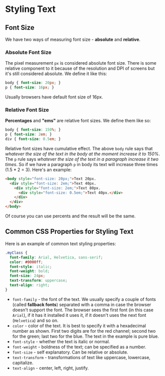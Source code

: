 # Styling Text

## Font Size

We have two ways of measuring font size - **absolute** and **relative**.

### Absolute Font Size

The pixel measurement `px` is considered absolute font size. There is some 
relative component to it because of the resolution and DPI of screens but it's 
still considered absolute. We define it like this:
```css
body { font-size: 20px; }
p { font-size: 16px; }
```
Usually browsers have default font size of 16px.

### Relative Font Size

**Percentages** and **"ems"** are relative font sizes. We define them like so:
```css
body { font-size: 150%; }
p { font-size: 2em; }
div { font-size: 0.5em; }
```
Relative font sizes have cumulative effect. The above `body` rule says that 
*whatever the size of the text in the body at the moment increase it to 150%*.
The `p` rule says *whatever the size of the text in a paragraph increase it 
two times*. So if we have a paragraph `p` in body its text will increase three 
times (1.5 * 2 = 3). Here's an example:
```html
<body style="font-size: 20px;">Text 20px.
  <div style="font-size: 2em;">Text 40px.
    <div style="font-size: 2em;">Text 80px.
      <div style="font-size: 0.5em;">Text 40px.</div>
    </div>
  </div>
</body> 
```
Of course you can use percents and the result will be the same.

## Common CSS Properties for Styling Text

Here is an example of common text styling properties:
```css
.myClass {
  font-family: Arial, Helvetica, sans-serif;
  color: #0000ff;
  font-style: italic;
  font-weight: bold;
  font-size: 24px;
  text-transform: uppercase;
  text-align: right;  
}
```
- `font-family` - the font of the text. We usually specify a couple of fonts 
  (called **fallback fonts**) separated with a comma in case the browser doesn't 
  support the font. The browser sees the first font (in this case `Arial`), if 
  it has it installed it uses it, if it doesn't uses the next font (`Helvetica`) 
  and so on.
- `color` - color of the text. It is best to specify it with a hexadecimal number 
  as shown. First two digits are for the red channel; second two for the green; 
  last two for the blue. The text in the example is pure blue.
- `font-style` - whether the text is italic or normal.
- `font-weight` - boldness of the text; can be specified as a number.
- `font-size` - self explanatory. Can be relative or absolute.
- `text-transform` - transformations of text like uppercase, lowercase, 
  capitalize.
- `text-align` - center, left, right, justify.